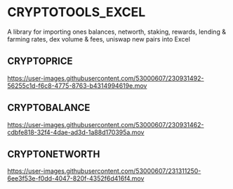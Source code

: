 # CRYPTOTOOLS_EXCEL
A library for importing ones balances, networth, staking, rewards, lending &amp; farming rates, dex volume &amp; fees, uniswap new pairs into Excel
## CRYPTOPRICE
https://user-images.githubusercontent.com/53000607/230931492-56255c1d-f6c8-4775-8763-b4314994619e.mov

## CRYPTOBALANCE
https://user-images.githubusercontent.com/53000607/230931462-cdbfe818-32f4-4dae-ad3d-1a88d170395a.mov

## CRYPTONETWORTH
https://user-images.githubusercontent.com/53000607/231311250-6ee3f53e-f0dd-4047-820f-4352f6d416f4.mov

